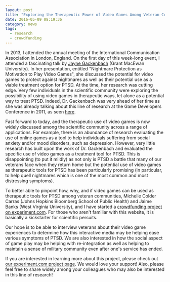 ```yaml
---
layout: post
title: "Exploring the Therapeutic Power of Video Games Among Veteran Communities"
date: 2016-05-09 08:19:36
category: news
tags:
  - research
  - crowdfunding
---
```


In 2013, I attended the annual meeting of the International Communication Association in London, England. On the first day of this week-long event, I attended a fascinating talk by [Jayne Gackenbach]( http://academic.macewan.ca/gackenbachj/) (Grant MacEwan University). In her presentation, entitled "Nightmare Protection as Motivation to Play Video Games", she discussed the potential for video games to protect against nightmares as well as their potential use as a viable treatment option for PTSD. At the time, her research was cutting edge. Very few individuals in the scientific community were exploring the possibility of using video games in therapeutic ways, let alone as a potential way to treat PTSD. Indeed, Dr. Gackenbach was very ahead of her time as she was already talking about this line of research at the Game Developers Conference in 2011, as seen [here](https://www.youtube.com/watch?v=E_z8Bhkd9rw).

Fast forward to today, and the therapeutic use of video games is now widely discussed among the scientific community across a range of applications. For example, there is an abundance of research evaluating the use of online games as a tool to help individuals suffering from social anxiety and/or mood disorders, such as depression. However, very little research has built upon the work of Dr. Gackenbach and evaluated the specific use of video games as a treatment tool for PTSD. This is disappointing (to put it mildly) as not only is PTSD a battle that many of our veterans face when they return home but the potential use of video games as therapeutic tools for PTSD has been particularly promising (in particular, to help quell nightmares which is one of the most common and most distressing symptoms). 

To better able to pinpoint how, why, and if video games can be used as therapeutic tools for PTSD among veteran communities, Michelle Colder Carras (Johns Hopkins Bloomberg School of Public Health) and Jaime Banks (West Virginia University), and I have started a [crowdfunding project on experiment.com](https://experiment.com/projects/how-do-veterans-in-mental-health-treatment-use-video-games-to-improve-their-social-and-psychological-well-being). For those who aren't familiar with this website, it is basically a kickstarter for scientific persuits. 

Our hope is to be able to interview veterans about their video game experiences to determine how this interactive media may be helping ease various symptoms of PTSD. We are also interested in how the social aspect of game play may be helping with re-integration as well as helping to maintain a sense of military community even after one's service has ended.

If you are interested in learning more about this project, please check out [our experiment.com project page](https://experiment.com/projects/how-do-veterans-in-mental-health-treatment-use-video-games-to-improve-their-social-and-psychological-well-being). We would love your support! Also, please feel free to share widely among your colleagues who may also be interested in this line of research!
